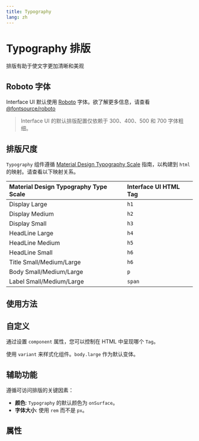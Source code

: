 ```yaml
---
title: Typography
lang: zh
---
```


<script setup lang="ts">
  import props from "../../../example/typography/description/zh-props.ts";
</script>

# Typography 排版

排版有助于使文字更加清晰和美观

## Roboto 字体

Interface UI 默认使用 [Roboto](https://fonts.google.com/specimen/Roboto) 字体。欲了解更多信息，请查看 [@fontsource/roboto](https://www.npmjs.com/package/@fontsource/roboto)

> Interface UI 的默认排版配置仅依赖于 300、400、500 和 700 字体粗细。

## 排版尺度

`Typography` 组件遵循 [Material Design Typography Scale](https://m3.material.io/styles/typography/type-scale-tokens) 指南，以构建到 `html` 的映射。请查看以下映射关系。

| Material Design Typography Type Scale | Interface UI HTML Tag |
|:--------------------------------------|:-------------------|
| Display Large                         | `h1`               |
| Display Medium                        | `h2`               |
| Display Small                         | `h3`               |
| HeadLine Large                        | `h4`               |
| HeadLine Medium                       | `h5`               |
| HeadLine Small                        | `h6`               |
| Title Small/Medium/Large              | `h6`               |
| Body Small/Medium/Large               | `p`                |
| Label Small/Medium/Large              | `span`             |

## 使用方法

<demo src="../../../example/typography/basic.vue" />

## 自定义

通过设置 `component` 属性，您可以控制在 HTML 中呈现哪个 `Tag`。

使用 `variant` 来样式化组件。`body.large` 作为默认变体。

<demo src="../../../example/typography/customization.vue" />

## 辅助功能

遵循可访问排版的关键因素：

* **颜色**: `Typography` 的默认颜色为 `onSurface`。
* **字体大小**: 使用 `rem` 而不是 `px`。

## 属性

<data-table type="props" lang="zh" :data="props" />
